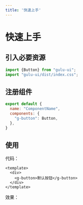 ```yaml
---
title: '快速上手'
---
```

# 快速上手

## 引入必要资源
```javascript
import {Button} from "gulu-ui";
import "gulu-ui/dist/index.css";
```

## 注册组件
```javascript
export default {
  name: "ComponentName",
  components: {
    "g-button": Button,
  },
}
```

## 使用
代码：
```vue
<template>
  <div>
    <g-button>默认按钮</g-button>
  </div>
</template>
```
效果：
&nbsp;
<ClientOnly>
  <get-started-button-demo></get-started-button-demo>
</ClientOnly>